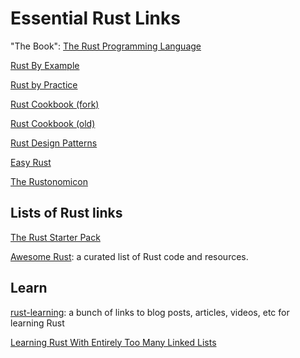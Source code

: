 # Essential Rust Links

"The Book": [The Rust Programming Language](https://doc.rust-lang.org/book/title-page.html)

[Rust By Example](https://doc.rust-lang.org/rust-by-example/index.html)

[Rust by Practice]( https://practice.rs/why-exercise.html )

[Rust Cookbook (fork)]( https://jamesgraves.github.io/rust-cookbook/ )

[Rust Cookbook (old)](https://rust-lang-nursery.github.io/rust-cookbook/intro.html)

[Rust Design Patterns]( https://rust-unofficial.github.io/patterns/intro.html ) 

[Easy Rust]( https://fongyoong.github.io/easy_rust/Chapter_1.html )

[The Rustonomicon](https://doc.rust-lang.org/nomicon/intro.html)


## Lists of Rust links

[The Rust Starter Pack](https://opheron.github.io/rust-starter-pack/)

[Awesome Rust](https://github.com/rust-unofficial/awesome-rust): a curated list of Rust code and resources.


## Learn

[rust-learning]( https://github.com/ctjhoa/rust-learning ): a bunch of links to blog posts, articles, videos, etc for learning Rust

[Learning Rust With Entirely Too Many Linked Lists](https://rust-unofficial.github.io/too-many-lists/index.html)




